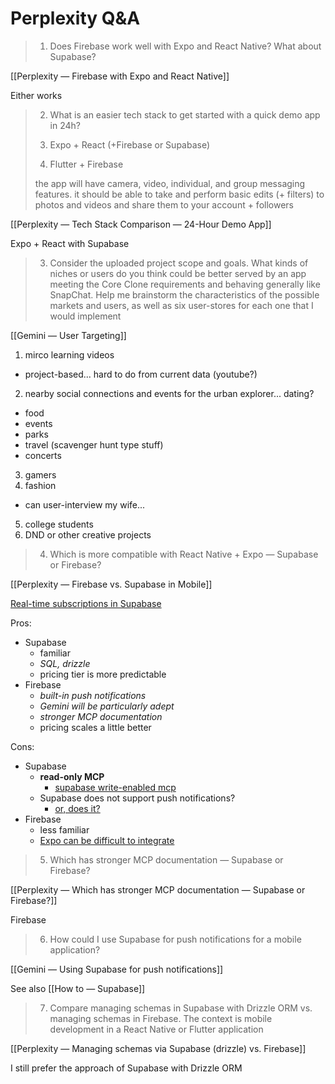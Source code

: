 # Perplexity Q&A

> 1. Does Firebase work well with Expo and React Native? What about Supabase?

[[Perplexity — Firebase with Expo and React Native]]

Either works

> 2. What is an easier tech stack to get started with a quick demo app in 24h?
>
> 1. Expo + React (+Firebase or Supabase)
> 2. Flutter + Firebase
>
> the app will have camera, video, individual, and group messaging features. it should be able to take and perform basic edits (+ filters) to photos and videos and share them to your account + followers

[[Perplexity — Tech Stack Comparison — 24-Hour Demo App]]

Expo + React with Supabase

> 3. Consider the uploaded project scope and goals. What kinds of niches or users do you think could be better served by an app meeting the Core Clone requirements and behaving generally like SnapChat. Help me brainstorm the characteristics of the possible markets and users, as well as six user-stores for each one that I would implement

[[Gemini — User Targeting]]

1. mirco learning videos
  - project-based... hard to do from current data (youtube?)
2. nearby social connections and events for the urban explorer... dating?
  - food
  - events
  - parks
  - travel (scavenger hunt type stuff)
  - concerts
  3. gamers
4. fashion
  - can user-interview my wife...
5. college students
6. DND or other creative projects

> 4. Which is more compatible with React Native + Expo — Supabase or Firebase?

[[Perplexity — Firebase vs. Supabase in Mobile]]

[Real-time subscriptions in Supabase](https://app.studyraid.com/en/read/8395/231602/managing-real-time-subscriptions)

Pros:
- Supabase
	- familiar
	- _SQL, drizzle_
	- pricing tier is more predictable
- Firebase
	- _built-in push notifications_
	- _Gemini will be particularly adept_
	- _stronger MCP documentation_
	- pricing scales a little better

Cons:
- Supabase
	- **read-only MCP**
		- [supabase write-enabled mcp](https://github.com/alexander-zuev/supabase-mcp-server?tab=readme-ov-file)
	- Supabase does not support push notifications?
		- [or, does it?](https://supabase.com/docs/guides/functions/examples/push-notifications?queryGroups=platform&platform=expo)
- Firebase
	- less familiar
	- [Expo can be difficult to integrate](https://dev.to/akgoze/firebase-integration-challenges-in-react-native-4119)

> 5. Which has stronger MCP documentation — Supabase or Firebase?

[[Perplexity — Which has stronger MCP documentation — Supabase or Firebase?]]

Firebase

> 6. How could I use Supabase for push notifications for a mobile application? 

[[Gemini — Using Supabase for push notifications]]

See also [[How to — Supabase]]

> 7. Compare managing schemas in Supabase with Drizzle ORM vs. managing schemas in Firebase. The context is mobile development in a React Native or Flutter application

[[Perplexity — Managing schemas via Supabase (drizzle) vs. Firebase]]

I still prefer the approach of Supabase with Drizzle ORM